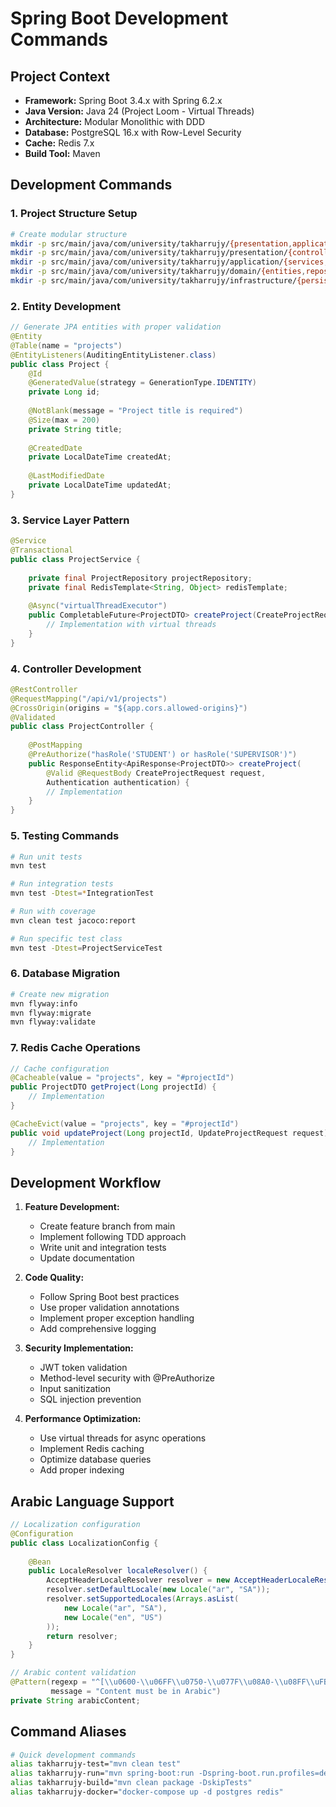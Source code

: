 # Spring Boot Development Commands

## Project Context
- **Framework:** Spring Boot 3.4.x with Spring 6.2.x
- **Java Version:** Java 24 (Project Loom - Virtual Threads)
- **Architecture:** Modular Monolithic with DDD
- **Database:** PostgreSQL 16.x with Row-Level Security
- **Cache:** Redis 7.x
- **Build Tool:** Maven

## Development Commands

### 1. Project Structure Setup
```bash
# Create modular structure
mkdir -p src/main/java/com/university/takharrujy/{presentation,application,domain,infrastructure}
mkdir -p src/main/java/com/university/takharrujy/presentation/{controllers,dto,security}
mkdir -p src/main/java/com/university/takharrujy/application/{services,config}
mkdir -p src/main/java/com/university/takharrujy/domain/{entities,repositories,enums}
mkdir -p src/main/java/com/university/takharrujy/infrastructure/{persistence,external,cache}
```

### 2. Entity Development
```java
// Generate JPA entities with proper validation
@Entity
@Table(name = "projects")
@EntityListeners(AuditingEntityListener.class)
public class Project {
    @Id
    @GeneratedValue(strategy = GenerationType.IDENTITY)
    private Long id;
    
    @NotBlank(message = "Project title is required")
    @Size(max = 200)
    private String title;
    
    @CreatedDate
    private LocalDateTime createdAt;
    
    @LastModifiedDate
    private LocalDateTime updatedAt;
}
```

### 3. Service Layer Pattern
```java
@Service
@Transactional
public class ProjectService {
    
    private final ProjectRepository projectRepository;
    private final RedisTemplate<String, Object> redisTemplate;
    
    @Async("virtualThreadExecutor")
    public CompletableFuture<ProjectDTO> createProject(CreateProjectRequest request) {
        // Implementation with virtual threads
    }
}
```

### 4. Controller Development
```java
@RestController
@RequestMapping("/api/v1/projects")
@CrossOrigin(origins = "${app.cors.allowed-origins}")
@Validated
public class ProjectController {
    
    @PostMapping
    @PreAuthorize("hasRole('STUDENT') or hasRole('SUPERVISOR')")
    public ResponseEntity<ApiResponse<ProjectDTO>> createProject(
        @Valid @RequestBody CreateProjectRequest request,
        Authentication authentication) {
        // Implementation
    }
}
```

### 5. Testing Commands
```bash
# Run unit tests
mvn test

# Run integration tests
mvn test -Dtest=*IntegrationTest

# Run with coverage
mvn clean test jacoco:report

# Run specific test class
mvn test -Dtest=ProjectServiceTest
```

### 6. Database Migration
```bash
# Create new migration
mvn flyway:info
mvn flyway:migrate
mvn flyway:validate
```

### 7. Redis Cache Operations
```java
// Cache configuration
@Cacheable(value = "projects", key = "#projectId")
public ProjectDTO getProject(Long projectId) {
    // Implementation
}

@CacheEvict(value = "projects", key = "#projectId")
public void updateProject(Long projectId, UpdateProjectRequest request) {
    // Implementation
}
```

## Development Workflow

1. **Feature Development:**
   - Create feature branch from main
   - Implement following TDD approach
   - Write unit and integration tests
   - Update documentation

2. **Code Quality:**
   - Follow Spring Boot best practices
   - Use proper validation annotations
   - Implement proper exception handling
   - Add comprehensive logging

3. **Security Implementation:**
   - JWT token validation
   - Method-level security with @PreAuthorize
   - Input sanitization
   - SQL injection prevention

4. **Performance Optimization:**
   - Use virtual threads for async operations
   - Implement Redis caching
   - Optimize database queries
   - Add proper indexing

## Arabic Language Support

```java
// Localization configuration
@Configuration
public class LocalizationConfig {
    
    @Bean
    public LocaleResolver localeResolver() {
        AcceptHeaderLocaleResolver resolver = new AcceptHeaderLocaleResolver();
        resolver.setDefaultLocale(new Locale("ar", "SA"));
        resolver.setSupportedLocales(Arrays.asList(
            new Locale("ar", "SA"),
            new Locale("en", "US")
        ));
        return resolver;
    }
}

// Arabic content validation
@Pattern(regexp = "^[\\u0600-\\u06FF\\u0750-\\u077F\\u08A0-\\u08FF\\uFB50-\\uFDFF\\uFE70-\\uFEFF\\s\\d\\p{Punct}]+$", 
         message = "Content must be in Arabic")
private String arabicContent;
```

## Command Aliases

```bash
# Quick development commands
alias takharrujy-test="mvn clean test"
alias takharrujy-run="mvn spring-boot:run -Dspring-boot.run.profiles=dev"
alias takharrujy-build="mvn clean package -DskipTests"
alias takharrujy-docker="docker-compose up -d postgres redis"
```
